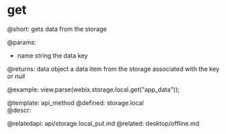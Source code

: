 get
=============


@short:
	gets data from the storage
	

@params:
- name		string		the data key

@returns:
data		object	a data item from the storage associated with the key or <i>null</i>


@example:
view.parse(webix.storage.local.get("app_data"));

@template:	api_method
@defined:	storage.local	
@descr:

@relatedapi: 
	api/storage.local_put.md
@related:
	desktop/offline.md